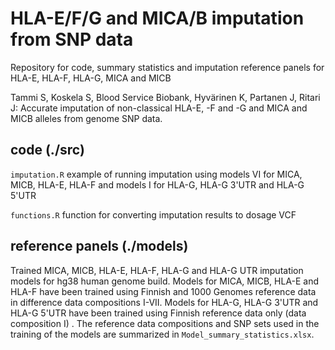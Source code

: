 # HLA-E/F/G and MICA/B imputation from SNP data

Repository for code, summary statistics and imputation reference panels for HLA-E, HLA-F, HLA-G, MICA and MICB

Tammi S, Koskela S, Blood Service Biobank, Hyvärinen K, Partanen J, Ritari J: Accurate imputation of non-classical HLA-E, -F and -G and MICA and MICB alleles from genome SNP data.

## code (./src)

`imputation.R` example of running imputation using models VI for MICA, MICB, HLA-E, HLA-F and models I for HLA-G, HLA-G 3'UTR and HLA-G 5'UTR

`functions.R` function for converting imputation results to dosage VCF

## reference panels (./models)
Trained MICA, MICB, HLA-E, HLA-F, HLA-G and HLA-G UTR imputation models for hg38 human genome build. Models for MICA, MICB, HLA-E and HLA-F have been trained using Finnish and 1000 Genomes reference data in difference data compositions I-VII. Models for HLA-G, HLA-G 3'UTR and HLA-G 5'UTR have been trained using Finnish reference data only (data composition I) . The reference data compositions and SNP sets used in the training of the models are summarized in `Model_summary_statistics.xlsx`.



